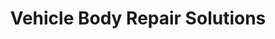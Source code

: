 ---
title: "Vehicle Body Repair Solutions"
url: /exeter/vehicle-body-repair-solutions/
shop: car repair
---